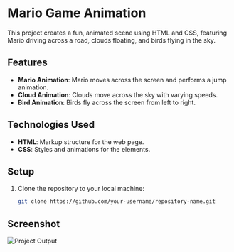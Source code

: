 # Mario Game Animation

This project creates a fun, animated scene using HTML and CSS, featuring Mario driving across a road, clouds floating, and birds flying in the sky.

## Features
- **Mario Animation**: Mario moves across the screen and performs a jump animation.
- **Cloud Animation**: Clouds move across the sky with varying speeds.
- **Bird Animation**: Birds fly across the screen from left to right.

## Technologies Used
- **HTML**: Markup structure for the web page.
- **CSS**: Styles and animations for the elements.

## Setup
1. Clone the repository to your local machine:
   ```bash
   git clone https://github.com/your-username/repository-name.git
## Screenshot
![Project Output](./path-to-your-screenshot/screenshot.png)
